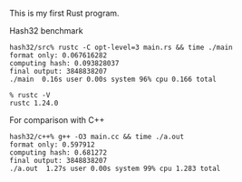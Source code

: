 This is my first Rust program.

Hash32 benchmark

```
hash32/src% rustc -C opt-level=3 main.rs && time ./main
format only: 0.067616282
computing hash: 0.093828037
final output: 3848838207
./main  0.16s user 0.00s system 96% cpu 0.166 total
```

```
% rustc -V
rustc 1.24.0
```

For comparison with C++

```
hash32/c++% g++ -O3 main.cc && time ./a.out
format only: 0.597912
computing hash: 0.681272
final output: 3848838207
./a.out  1.27s user 0.00s system 99% cpu 1.283 total
```
